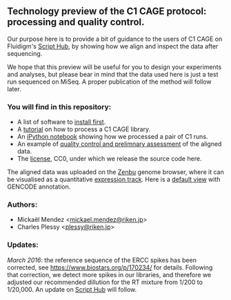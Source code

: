 ## Technology preview of the C1 CAGE protocol: processing and quality control.

Our purpose here is to provide a bit of guidance to the users of C1 CAGE on Fluidigm's [Script Hub](https://www.fluidigm.com/c1openapp/scripthub), by showing how we align and inspect the data after sequencing.

We hope that this preview will be useful for you to design your experiments and analyses, but please bear in mind that the data used here is just a test run sequenced on MiSeq.  A proper publication of the method will follow later.

### You will find in this repository:

 - A list of software to [install first](prerequisite.md).
 - A [tutorial](tutorial.md) on how to process a C1 CAGE library.
 - An [iPython notebook](OP-WORKFLOW-CAGEscan-short-reads-v2.0.ipynb) showing how we processed a pair of C1 runs.
 - An example of [quality control and prelimnary assessment](QC.md) of the aligned data.
 - The [license](LICENSE), CC0, under which we release the source code here.

The aligned data was uploaded on the [Zenbu][] genome browser, where it can be
visualised as a quantitative [expression track][].  Here is a [default view][] with GENCODE annotation.

[Zenbu]: http://fantom.gsc.riken.jp/zenbu
[expression track]: http://fantom.gsc.riken.jp/zenbu/dex/#section=Tracks;collab=BLFNw_m6NRVgdC2XaT2NcB;search=C1%20CAGE%20preview
[default view]: http://fantom.gsc.riken.jp/zenbu/gLyphs/#config=G6Ybb4JVJxzlFQffod3NhC

### Authors:

 - Mickaël Mendez <<mickael.mendez@riken.jp>>
 - Charles Plessy <<plessy@riken.jp>>

### Updates:

_March 2016_: the reference sequence of the ERCC spikes has been corrected,
see <https://www.biostars.org/p/170234/> for details.  Following that
correction, we detect more spikes in our libraries, and therefore we adjusted
our recommended dillution for the RT mixture from 1/200 to 1/20,000.  An update
on [Script Hub](https://www.fluidigm.com/c1openapp/scripthub) will follow.
